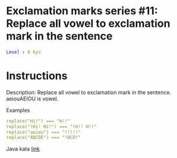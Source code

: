 # Exclamation marks series #11: Replace all vowel to exclamation mark in the sentence

```yaml
Level : 8 kyu
```

# Instructions
Description:
Replace all vowel to exclamation mark in the sentence. aeiouAEIOU is vowel.

Examples

```yaml
replace("Hi!") === "H!!"
replace("!Hi! Hi!") === "!H!! H!!"
replace("aeiou") === "!!!!!"
replace("ABCDE") === "!BCD!"
```

Java kata [link](https://www.codewars.com/kata/57fb09ef2b5314a8a90001ed/train/java)